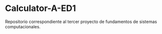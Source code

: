 # Calculator-A-ED1
Repositorio correspondiente al tercer proyecto de fundamentos de sistemas computacionales. 
